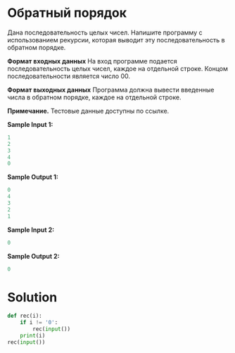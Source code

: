 # Обратный порядок

Дана последовательность целых чисел. Напишите программу с использованием рекурсии, которая выводит эту
последовательность в обратном порядке.

**Формат входных данных**
На вход программе подается последовательность целых чисел, каждое на отдельной строке. Концом последовательности
является число 00.

**Формат выходных данных**
Программа должна вывести введенные числа в обратном порядке, каждое на отдельной строке.

**Примечание.** Тестовые данные доступны по ссылке.

**Sample Input 1:**

```python
1
2
3
4
0
```

**Sample Output 1:**

```python
0
4
3
2
1
```

**Sample Input 2:**

```python
0
```

**Sample Output 2:**

```python
0
```

# Solution

```python
def rec(i):
    if i != '0':
        rec(input())
    print(i)
rec(input())
```